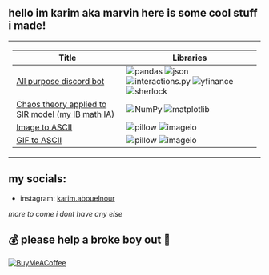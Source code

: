 ## hello im karim aka marvin here is some cool stuff i made!
<table>
<tr><td>
  
|Title | Libraries|
|--|--|
|[All purpose discord bot](https://github.com/marvin5567/all-purpose-discord-bot)|![pandas](https://img.shields.io/badge/pandas-black?style=flat-square&logo=pandas&logoColor=white) ![json](https://img.shields.io/badge/json-black?style=flat-square&logo=json&logoColor=white) ![interactions.py](https://img.shields.io/badge/interactions.py-black?style=flat-square&logo=interactions.py&logoColor=black)  ![yfinance](https://img.shields.io/badge/yfinance-black?style=flat-square&logo=yfinance&logoColor=black) ![sherlock](https://img.shields.io/badge/sherlock-black?style=flat-square&logo=sherlock&logoColor=black)|
|[Chaos theory applied to SIR model (my IB math IA)](https://github.com/marvin5567/SIR-model-applied-to-chaos-theory)|![NumPy](https://img.shields.io/badge/NumPy-black?style=flat-square&logo=numpy) ![matplotlib](https://img.shields.io/badge/matplotlib-black?style=flat-square&logo=Matplotlib&logoColor=black)|
|[Image to ASCII](https://github.com/marvin5567/image-to-ascii)| ![pillow](https://img.shields.io/badge/pillow-black?style=flat-square&logo=pillow&logoColor=black) ![imageio](https://img.shields.io/badge/imageio-black?style=flat-square&logo=imageio&logoColor=black)|
|[GIF to ASCII](https://github.com/marvin5567/gif-to-ascii)|![pillow](https://img.shields.io/badge/pillow-black?style=flat-square&logo=pillow&logoColor=black) ![imageio](https://img.shields.io/badge/imageio-black?style=flat-square&logo=imageio&logoColor=black)|
</tr></td>
</table>


## my socials:
- instagram: [karim.abouelnour](https://instagram.com/karim.abouelnour)

*more to come i dont have any else*



## 💰 please help a broke boy out 🙏
[![BuyMeACoffee](https://img.shields.io/badge/Buy%20Me%20a%20Coffee-ffdd00?style=for-the-badge&logo=buy-me-a-coffee&logoColor=black)](https://buymeacoffee.com/marvino) 
